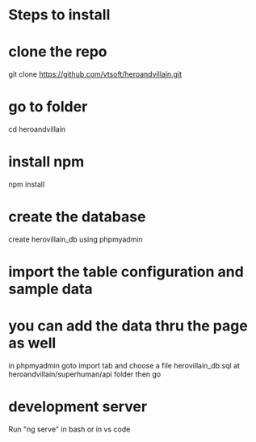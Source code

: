 # Steps to install

# clone the repo
git clone https://github.com/vtsoft/heroandvillain.git

# go to folder
cd heroandvillain

# install npm
npm install 

# create the database
create herovillain_db using phpmyadmin

# import the table configuration and sample data 
# you can add the data thru the page as well
in phpmyadmin goto import tab and choose a file herovillain_db.sql at heroandvillain/superhuman/api folder then go

# development server
Run "ng serve" in bash or in vs code